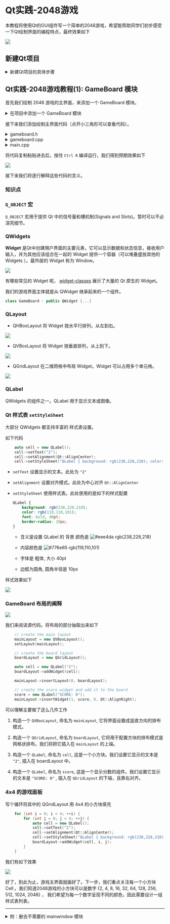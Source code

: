 # Qt实践-2048游戏

本教程将使用Qt的GUI组件写一个简单的2048游戏，希望能帮助同学们初步感受一下Qt绘制界面的编程特点，最终效果如下

![](imgs/qt-2048-最终效果.png)

## 新建Qt项目

<details>
  <summary> 新建Qt项目的具体步骤 </summary>

按住 `Crtl Shift N` 新建工程项目。

* 点击确定。

![](imgs/qt-new-proj-widgets.png)

* 设置工程名。

![](imgs/qt-new-proj.png)

* 一路点击默认选项。除了此处，不勾选 ui form。

![](imgs/qt-new-proj-no-ui.png)

最终我们会得到如图所示的一个项目

![](imgs/qt2048-init.png)

按住 `Ctrl R` 运行可以得到一个没有任何组件的界面程序。

![](imgs/qt2048-init-run.png)


</details>

## Qt实践-2048游戏教程(1): GameBoard 模块
首先我们绘制 2048 游戏的主界面，来添加一个 GameBoard 模块。

<details>
  <summary> 在项目中添加一个 GameBoard 模块  </summary>

* 右键项目名称，点击 `Add New` 添加一个新的类。

![](imgs/Add-New.png)

![](imgs/Add-New-Class.png)

* 我们希望 GameBoard 是一个 QWidget 组件，用于盛放游戏主界面的其他小组件。配置如下

![](imgs/Add-New-GameBoard.png)

* 完成后，我们的项目会增加 gameboard.h 和 gameboard.cpp 两个文件。

![](imgs/Add-New-GameBoard-结果.png)
</details>



接下来我们添加绘制主界面代码（点开小三角形可以查看代码）。


<details>
  <summary> gameboard.h  </summary>

```cpp
// gameboard.h 
#ifndef GAMEBOARD_H
#define GAMEBOARD_H

#include <QLabel>
#include <QVBoxLayout>
#include <QGridLayout>

class GameBoard : public QWidget
{
    Q_OBJECT
public:
    explicit GameBoard(QWidget *parent = 0);

private:

    // main layout
    QVBoxLayout *mainLayout;
    // grid layout of board
    QGridLayout *boardLayout;
    // score widget
    QLabel *score;

};

#endif // GAMEBOARD_H
```

</details>

<details>
  <summary> gameboard.cpp  </summary>

```cpp
// gameboard.cpp 
#include "gameboard.h"

GameBoard::GameBoard(QWidget *parent) :
    QWidget(parent)
{
    // set default size
    resize(650,450);

    // create the main layout
    mainLayout = new QVBoxLayout();
    setLayout(mainLayout);

    // create the board layout
    boardLayout = new QGridLayout();

    auto cell = new QLabel();
    cell->setText("2");
    cell->setAlignment(Qt::AlignCenter);
    cell->setStyleSheet("QLabel { background: rgb(238,228,218); color: rgb(119,110,101); font: bold; border-radius: 10px; font: 40pt; }");
    boardLayout->addWidget(cell);

    mainLayout->insertLayout(0, boardLayout);

    // create the score widget and add it to the board
    score = new QLabel(QString("SCORE: %1").arg(0));
    score->setStyleSheet("QLabel { color: rgb(235,224,214); font: 16pt; }");
    score->setFixedHeight(50);
    mainLayout->insertWidget(1, score, 0, Qt::AlignRight);

    // style sheet of the board
    setStyleSheet("GameBoard { background-color: rgb(187,173,160) }");
}
```

</details>

<details>
  <summary> main.cpp </summary>

```cpp
// main.cpp
#include <QApplication>
#include "gameboard.h"

int main(int argc, char *argv[])
{
    QApplication app(argc, argv);

    GameBoard board;
    board.show();

    return app.exec();
}
```

</details>



将代码复制粘贴进去后，按住 `Ctrl R` 编译运行，我们得到预期效果如下

![](imgs/qt2048-v1-效果.png)

接下来我们将逐行解释这些代码的含义。

### 知识点

### `Q_OBJECT` 宏

`Q_OBJECT` 宏用于提供 Qt 中的信号量和槽机制(Signals and Slots)。暂时可以不必深究细节。



### QWidgets 

**Widget** 是Qt中创建用户界面的主要元素，它可以显示数据和状态信息，接收用户输入，并为其他应该组合在一起的 Widget 提供一个容器（可以堆叠盛放其他的 Widgets ）。最外层的 Widget 称为 Window。

![](imgs/widget-example.png)


有哪些常见的 Widget 呢， [widget-classes](https://doc.qt.io/qt-5/widget-classes.html#basic-widget-classes) 展示了大量的 Qt 原生的 Widget。

我们的游戏界面主体就是从 QWidget 继承起来的一个组件。

```cpp
class GameBoard : public QWidget {...}
```

### QLayout 

* QHBoxLayout 将 Widget 按水平行排列，从左到右。

![](imgs/QHBoxLayout.png)

* QVBoxLayout 将 Widget 按垂直排列，从上到下。

![](imgs/QVBoxLayout.png)

* QGridLayout 在二维网格中布局 Widget。Widget 可以占用多个单元格。

![](imgs/QGridLayout.png)

### QLabel

QWidgets 的组件之一。QLabel 用于显示文本或图像。

### Qt 样式表 `setStyleSheet`

大部分 QWidgets 都支持丰富的 样式表设置。

如下代码
```cpp
    auto cell = new QLabel();
    cell->setText("2");
    cell->setAlignment(Qt::AlignCenter);
    cell->setStyleSheet("QLabel { background: rgb(238,228,218); color: rgb(119,110,101); font: bold; border-radius: 10px; font: 40pt; }");
```

* `setText` 设置显示的文本。此处为 `"2"`
* `setAlignment` 设置对齐模式。此处为中心对齐 `Qt::AlignCenter`
* `setStyleSheet` 使用样式表。此处使用的是如下的样式配置
    ```css
    QLabel { 
        background: rgb(238,228,218); 
        color: rgb(119,110,101); 
        font: bold, 40pt; 
        border-radius: 10px; 
    }
    ```

    * 含义是设置 QLabel 的 背景 颜色是 ![#eee4da](https://via.placeholder.com/16/eee4da/000000?text=+) rgb(238,228,218) 

    * 内容颜色是 ![#776e65](https://via.placeholder.com/15/776e65/000000?text=+) rgb(119,110,101)

    * 字体是 粗体, 大小 40pt

    * 边框为圆角, 圆角半径是 10px



样式效果如下

![](imgs/qt2048-cell-2.png)

### GameBoard 布局的阐释

![](imgs/qt2048-v1-解释1x1.png)

我们来阅读源代码。将布局的部分抽取出来如下

```cpp
    // create the main layout
    mainLayout = new QVBoxLayout();
    setLayout(mainLayout);

    // create the board layout
    boardLayout = new QGridLayout();

    auto cell = new QLabel("2");
    boardLayout->addWidget(cell);

    mainLayout->insertLayout(0, boardLayout);

    // create the score widget and add it to the board
    score = new QLabel("SCORE: 0");
    mainLayout->insertWidget(1, score, 0, Qt::AlignRight);
```

可以理解主要做了这么几件工作

1. 构造一个 `QVBoxLayout`, 命名为 `mainLayout`, 它将界面设置成竖直方向的排布模式。

2. 构造一个 `QGridLayout`, 命名为 `boardLayout`, 它将用于配置方块的排布模式是网格状排布。我们将把它插入在 `mainLayout` 的上端。

3. 构造一个 `QLabel`, 命名为 `cell`, 这是一个小方块。我们设置它显示的文本是 `"2"`, 插入在 boardLayout 中。

4. 构造一个 `QLabel`, 命名为 `score`, 这是一个显示分数的组件。我们设置它显示的文本是 `"SCORE: 0"` , 插入在 `QGridLayout` 的下端，且靠右对齐。





### 4x4 的游戏面板

写个循环将其中的 QGridLayout 用 4x4 的小方块填充 

```cpp
    for (int i = 0; i < 4; ++i) {
        for (int j = 0; j < 4; ++j) {
            auto cell = new QLabel();
            cell->setText("2");
            cell->setAlignment(Qt::AlignCenter);
            cell->setStyleSheet("QLabel { background: rgb(238,228,218); color: rgb(119,110,101); font: bold; border-radius: 10px; font: 40pt; }");
            boardLayout->addWidget(cell, i, j);
        }
    }
```

我们有如下效果

![](imgs/qt2048-v1-解释.png)

好了，到此为止，游戏主界面就画好了。下一步，我们重点关注每一个小方块 Cell 。我们知道2048游戏的小方块可以是数字 {2, 4, 8, 16, 32, 64, 128, 256, 512, 1024, 2048} ， 我们希望为每一个数字呈现不同的颜色，因此需要设计一组样式表列表。

---


<details>
  <summary> 附：删去不需要的 mainwindow 模块 </summary>

由于我们的代码不需要 mainwindow 模块，我们可以删去 mainwindow.h 和 mainwindow.cpp 两个文件。右键文件名选择 `Remove` 即可。

![](imgs/qt2048-init-remove-mainwindow.png)

</details>




